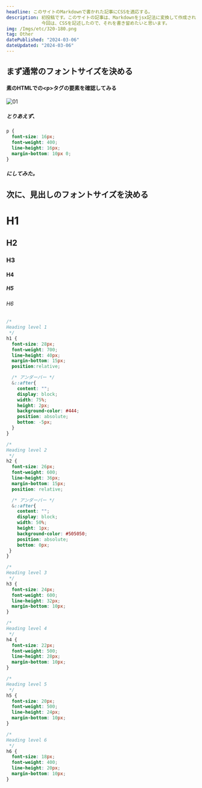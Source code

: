 ```yaml
---
headline: このサイトのMarkdownで書かれた記事にCSSを適応する。
description: 初投稿です。このサイトの記事は、Markdownをjsx記法に変換して作成されています。現在書いているこちらの記事もそうです。
             今回は、CSSを記述したので、それを書き留めたいと思います。
img: /Imgs/etc/320-180.png
tag: Other
datePublished: "2024-03-06"
dateUpdated: "2024-03-06"
---
```


## まず通常のフォントサイズを決める

#### 素のHTMLでの\<p>タグの要素を確認してみる
![01](https://yocci7-nextjs-blog.vercel.app/_next/image?url=%2FImgs%2FContent%2F01%2F01.png&w=640&q=75)

##### とりあえず、
```css
p {
  font-size: 16px;
  font-weight: 400;
  line-height: 16px;
  margin-bottom: 10px 0;
}
```
##### にしてみた。


## 次に、見出しのフォントサイズを決める

# H1
## H2
### H3
#### H4
##### H5
###### H6

```css
/* 
Heading level 1
 */
h1 {
  font-size: 28px;
  font-weight: 700;
  line-height: 40px;
  margin-bottom: 15px;
  position:relative;

  /* アンダーバー */
  &::after{
    content: "";
    display: block;
    width: 75%;
    height: 2px;
    background-color: #444;
    position: absolute;
    bottom: -5px;
  }
}

/* 
Heading level 2
 */
h2 {
  font-size: 26px;
  font-weight: 600;
  line-height: 36px;
  margin-bottom: 15px;
  position: relative;

  /* アンダーバー */
  &::after{
    content: "";
    display: block;
    width: 50%;
    height: 1px;
    background-color: #505050;
    position: absolute;
    bottom: 0px;
 }
}

/* 
Heading level 3
 */
h3 {
  font-size: 24px;
  font-weight: 600;
  line-height: 32px;
  margin-bottom: 10px;
}

/* 
Heading level 4
 */
h4 {
  font-size: 22px;
  font-weight: 500;
  line-height: 28px;
  margin-bottom: 10px;
}

/* 
Heading level 5
 */
h5 {
  font-size: 20px;
  font-weight: 500;
  line-height: 24px;
  margin-bottom: 10px;
}

/* 
Heading level 6
 */
h6 {
  font-size: 18px;
  font-weight: 400;
  line-height: 20px;
  margin-bottom: 10px;
}
```
